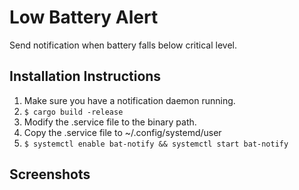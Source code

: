# Low Battery Alert
Send notification when battery falls below critical level.

## Installation Instructions
1. Make sure you have a notification daemon running.
2. `$ cargo build -release`
3. Modify the .service file to the binary path.
4. Copy the .service file to ~/.config/systemd/user
5. `$ systemctl enable bat-notify && systemctl start bat-notify`

## Screenshots
